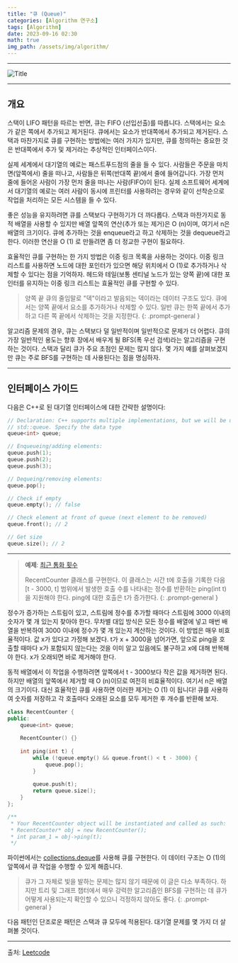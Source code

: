 ```yaml
---
title: "큐 (Queue)"
categories: [Algorithm 연구소]
tags: [Algorithm]
date: 2023-09-16 02:30
math: true
img_path: /assets/img/algorithm/
---
```


---

![Title](algorithm_title.png)

---

## **개요**

스택이 LIFO 패턴을 따르는 반면, 큐는 FIFO (선입선출)를 따릅니다. 스택에서는 요소가 같은 쪽에서 추가되고 제거된다. 큐에서는 요소가 반대쪽에서 추가되고 제거된다. 스택과 마찬가지로 큐를 구현하는 방법에는 여러 가지가 있지만, 큐를 정의하는 중요한 것은 반대쪽에서 추가 및 제거라는 추상적인 인터페이스이다.

실제 세계에서 대기열의 예로는 패스트푸드점의 줄을 들 수 있다. 사람들은 주문을 마치면(앞쪽에서) 줄을 떠나고, 사람들은 뒤쪽(반대쪽 끝)에서 줄에 들어갑니다. 가장 먼저 줄에 들어온 사람이 가장 먼저 줄을 떠나는 사람(FIFO)이 된다. 실제 소프트웨어 세계에서 대기열의 예로는 여러 사람이 동시에 프린터를 사용하려는 경우와 같이 선착순으로 작업을 처리하는 모든 시스템을 들 수 있다.

좋은 성능을 유지하려면 큐를 스택보다 구현하기가 더 까다롭다. 스택과 마찬가지로 동적 배열을 사용할 수 있지만 배열 앞쪽의 연산(추가 또는 제거)은 O (n)이며, 여기서 n은 배열의 크기이다. 큐에 추가하는 것을 enqueue라고 하고 삭제하는 것을 dequeue라고 한다. 이러한 연산을 O (1) 로 만들려면 좀 더 정교한 구현이 필요하다.

효율적인 큐를 구현하는 한 가지 방법은 이중 링크 목록을 사용하는 것이다. 이중 링크 리스트를 사용하면 노드에 대한 포인터가 있으면 해당 위치에서 O (1)로 추가하거나 삭제할 수 있다는 점을 기억하자. 헤드와 테일(보통 센티널 노드가 있는 양쪽 끝)에 대한 포인터를 유지하는 이중 링크 리스트는 효율적인 큐를 구현할 수 있다.

> 양쪽 끝 큐의 줄임말로 "덱"이라고 발음되는 덱이라는 데이터 구조도 있다. 큐에서는 양쪽 끝에서 요소를 추가하거나 삭제할 수 있다. 일반 큐는 한쪽 끝에서 추가하고 다른 쪽 끝에서 삭제하는 것을 지정한다.
{: .prompt-general }

알고리즘 문제의 경우, 큐는 스택보다 덜 일반적이며 일반적으로 문제가 더 어렵다. 큐의 가장 일반적인 용도는 향후 장에서 배우게 될 BFS(폭 우선 검색)라는 알고리즘을 구현하는 것이다. 스택과 달리 큐가 주요 초점인 문제는 많지 않다. 몇 가지 예를 살펴보겠지만 큐는 주로 BFS를 구현하는 데 사용된다는 점을 명심하자.

---

## **인터페이스 가이드**

다음은 C++로 된 대기열 인터페이스에 대한 간략한 설명이다:

```cpp
// Declaration: C++ supports multiple implementations, but we will be using
// std::queue. Specify the data type
queue<int> queue;

// Enqueueing/adding elements:
queue.push(1);
queue.push(2);
queue.push(3);

// Dequeing/removing elements:
queue.pop();

// Check if empty
queue.empty(); // false

// Check element at front of queue (next element to be removed)
queue.front(); // 2

// Get size
queue.size(); // 2
```

---

> **예제**: [최근 통화 횟수](https://leetcode.com/problems/number-of-recent-calls/)
>
> RecentCounter 클래스를 구현한다. 이 클래스는 시간 t에 호출을 기록한 다음 [t - 3000, t] 범위에서 발생한 호출 수를 나타내는 정수를 반환하는 ping(int t)을 지원해야 한다. ping에 대한 호출은 t가 증가한다.
{: .prompt-general }

정수가 증가하는 스트림이 있고, 스트림에 정수를 추가할 때마다 스트림에 3000 이내의 숫자가 몇 개 있는지 찾아야 한다. 무차별 대입 방식은 모든 정수를 배열에 넣고 매번 배열을 반복하여 3000 이내에 정수가 몇 개 있는지 계산하는 것이다. 이 방법은 매우 비효율적이다. 값 x가 있다고 가정해 보겠다. t가 x + 3000을 넘어가면, 앞으로 ping을 호출할 때마다 x가 포함되지 않는다는 것을 이미 알고 있음에도 불구하고 x에 대해 반복해야 한다. x가 오래되면 바로 제거해야 한다.

동적 배열에서 이 작업을 수행하려면 앞쪽에서 t - 3000보다 작은 값을 제거하면 된다. 하지만 배열의 앞쪽에서 제거할 때 O (n)이므로 여전히 비효율적이다. 여기서 n은 배열의 크기이다. 대신 효율적인 큐를 사용하면 이러한 제거는 O (1) 이 됩니다! 큐를 사용하여 숫자를 저장하고 각 호출마다 오래된 요소를 모두 제거한 후 개수를 반환해 보자.

```cpp
class RecentCounter {
public:
    queue<int> queue;
    
    RecentCounter() {}
    
    int ping(int t) {
        while (!queue.empty() && queue.front() < t - 3000) {
            queue.pop();
        }
        
        queue.push(t);
        return queue.size();
    }
};

/**
 * Your RecentCounter object will be instantiated and called as such:
 * RecentCounter* obj = new RecentCounter();
 * int param_1 = obj->ping(t);
 */
```

파이썬에서는 [collections.deque](https://docs.python.org/3/library/collections.html#collections.deque)를 사용해 큐를 구현한다. 이 데이터 구조는 O (1)의 앞쪽에서 큐 작업을 수행할 수 있게 해줍니다.

> 큐가 그 자체로 빛을 발하는 문제는 많지 않기 때문에 이 글은 다소 부족하다. 하지만 트리 및 그래프 챕터에서 매우 강력한 알고리즘인 BFS를 구현하는 데 큐가 어떻게 사용되는지 확인할 수 있으니 걱정하지 않아도 좋다.
{: .prompt-general }

다음 패턴인 단조로운 패턴은 스택과 큐 모두에 적용된다. 대기열 문제를 몇 가지 더 살펴볼 것이다.

---

출처: [Leetcode](https://leetcode.com/explore/interview/card/leetcodes-interview-crash-course-data-structures-and-algorithms/706/stacks-and-queues/4516/)
